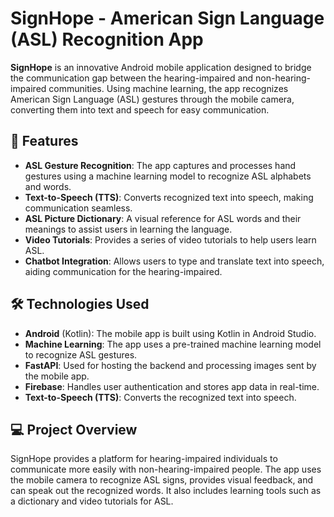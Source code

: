 # SignHope - American Sign Language (ASL) Recognition App

**SignHope** is an innovative Android mobile application designed to bridge the communication gap between the hearing-impaired and non-hearing-impaired communities. Using machine learning, the app recognizes American Sign Language (ASL) gestures through the mobile camera, converting them into text and speech for easy communication.

## 🚀 Features

- **ASL Gesture Recognition**: The app captures and processes hand gestures using a machine learning model to recognize ASL alphabets and words.
- **Text-to-Speech (TTS)**: Converts recognized text into speech, making communication seamless.
- **ASL Picture Dictionary**: A visual reference for ASL words and their meanings to assist users in learning the language.
- **Video Tutorials**: Provides a series of video tutorials to help users learn ASL.
- **Chatbot Integration**: Allows users to type and translate text into speech, aiding communication for the hearing-impaired.

## 🛠️ Technologies Used

- **Android** (Kotlin): The mobile app is built using Kotlin in Android Studio.
- **Machine Learning**: The app uses a pre-trained machine learning model to recognize ASL gestures.
- **FastAPI**: Used for hosting the backend and processing images sent by the mobile app.
- **Firebase**: Handles user authentication and stores app data in real-time.
- **Text-to-Speech (TTS)**: Converts the recognized text into speech.

## 💻 Project Overview

SignHope provides a platform for hearing-impaired individuals to communicate more easily with non-hearing-impaired people. The app uses the mobile camera to recognize ASL signs, provides visual feedback, and can speak out the recognized words. It also includes learning tools such as a dictionary and video tutorials for ASL.

